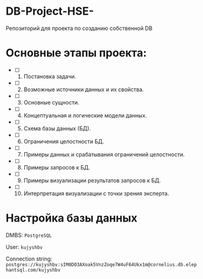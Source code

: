 # DB-Project-HSE-
Репозиторий для проекта по созданию собственной DB

# Основные этапы проекта:

- [ ] 1. Постановка задачи.
- [ ] 2. Возможные источники данных и их свойства.
- [ ] 3. Основные сущности.  
- [ ] 4. Концептуальная и логические модели данных.
- [ ] 5. Схема базы данных (БД).
- [ ] 6. Ограничения целостности БД.
- [ ] 7. Примеры данных и срабатывания ограничений целостности.
- [ ] 8. Примеры запросов к БД.
- [ ] 9. Примеры визуализации результатов запросов к БД.
- [ ] 10. Интерпретация визуализации с точки зрения эксперта.

# Настройка базы данных

DMBS: `PostgreSQL`

User: `kujyshbv`

Connection string: `postgres://kujyshbv:sIM0DO3AXoak5VnzZoqe7W4uF64Ukx1m@cornelius.db.elephantsql.com/kujyshbv`




